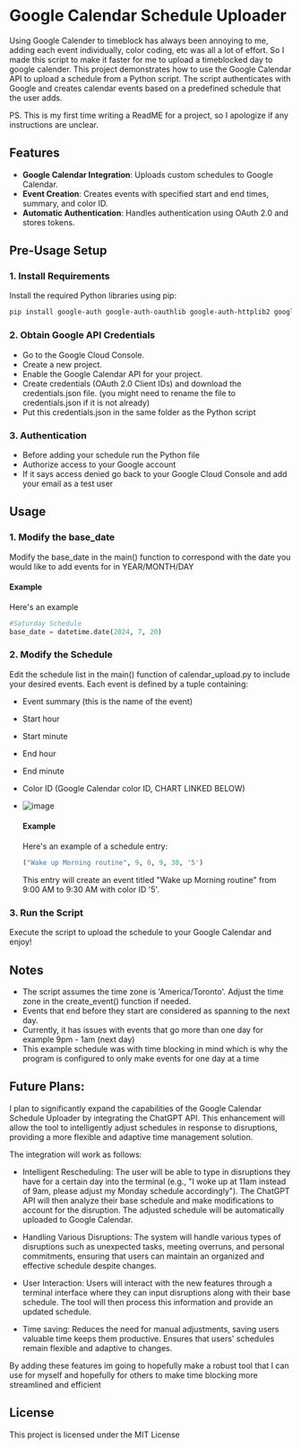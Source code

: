 # Google Calendar Schedule Uploader

Using Google Calender to timeblock has always been annoying to me, adding each event individually, color coding, etc was all a lot of effort. So I made this script to make it faster for me to upload a timeblocked day to google calender.
This project demonstrates how to use the Google Calendar API to upload a schedule from a Python script. The script authenticates with Google and creates calendar events based on a predefined schedule that the user adds.

PS. This is my first time writing a ReadME for a project, so I apologize if any instructions are unclear.

## Features

- **Google Calendar Integration**: Uploads custom schedules to Google Calendar.
- **Event Creation**: Creates events with specified start and end times, summary, and color ID.
- **Automatic Authentication**: Handles authentication using OAuth 2.0 and stores tokens.


## Pre-Usage Setup

### 1. **Install Requirements**

   Install the required Python libraries using pip:

   ```bash
   pip install google-auth google-auth-oauthlib google-auth-httplib2 google-api-python-client
   ```

### 2. Obtain Google API Credentials

- Go to the Google Cloud Console.
- Create a new project.
- Enable the Google Calendar API for your project.
- Create credentials (OAuth 2.0 Client IDs) and download the credentials.json file. (you might need to rename the file to credentials.json if it is not already)
- Put this credentials.json in the same folder as the Python script

### 3. Authentication
- Before adding your schedule run the Python file
- Authorize access to your Google account
- If it says access denied go back to your Google Cloud Console and add your email as a test user

## Usage

### 1. Modify the base_date
Modify the base_date in the main() function to correspond with the date you would like to add events for in YEAR/MONTH/DAY
#### Example
Here's an example
```python
#Saturday Schedule
base_date = datetime.date(2024, 7, 20)
```

### 2. Modify the Schedule

  

  Edit the schedule list in the main() function of calendar_upload.py to include your desired events. Each event is defined by a tuple containing:

- Event summary (this is the name of the event)
- Start hour
- Start minute
- End hour
- End minute
- Color ID (Google Calendar color ID, CHART LINKED BELOW)
- ![image](https://github.com/user-attachments/assets/5db1c5bd-8b2c-4d83-a71b-b3cb30995b05)

  #### Example
  Here's an example of a schedule entry:
  ```python
  ("Wake up Morning routine", 9, 0, 9, 30, '5')
  ```
  This entry will create an event titled "Wake up Morning routine" from 9:00 AM to 9:30 AM with color ID '5'.

### 3. Run the Script

Execute the script to upload the schedule to your Google Calendar and enjoy!

## Notes
- The script assumes the time zone is 'America/Toronto'. Adjust the time zone in the create_event() function if needed.
- Events that end before they start are considered as spanning to the next day.
- Currently, it has issues with events that go more than one day for example 9pm - 1am (next day)
- This example schedule was with time blocking in mind which is why the program is configured to only make events for one day at a time

## Future Plans:

I plan to significantly expand the capabilities of the Google Calendar Schedule Uploader by integrating the ChatGPT API. This enhancement will allow the tool to intelligently adjust schedules in response to disruptions, providing a more flexible and adaptive time management solution.

The integration will work as follows:

- Intelligent Rescheduling: The user will be able to type in disruptions they have for a certain day into the terminal (e.g., "I woke up at 11am instead of 9am, please adjust my Monday schedule accordingly"). The ChatGPT API will then analyze their base schedule and make modifications to account for the disruption. The adjusted schedule will be automatically uploaded to Google Calendar.

- Handling Various Disruptions: The system will handle various types of disruptions such as unexpected tasks, meeting overruns, and personal commitments, ensuring that users can maintain an organized and effective schedule despite changes.

- User Interaction: Users will interact with the new features through a terminal interface where they can input disruptions along with their base schedule. The tool will then process this information and provide an updated schedule.

- Time saving: Reduces the need for manual adjustments, saving users valuable time keeps them productive. Ensures that users' schedules remain flexible and adaptive to changes.


By adding these features im going to hopefully make a robust tool that I can use for myself and hopefully for others to make time blocking more streamlined and efficient

## License
This project is licensed under the MIT License




